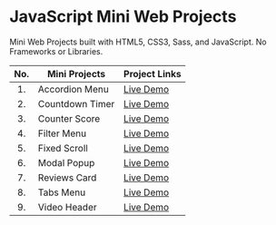 # JavaScript Mini Web Projects
Mini Web Projects built with HTML5, CSS3, Sass, and JavaScript. No Frameworks or Libraries.

| No.   | Mini Projects           | Project Links                                                       |
| :--:  |-------------------------|---------------------------------------------------------------------|
| 1.    | Accordion Menu        	 | [Live Demo](https://miniwebproject.vercel.app/accordion-menu/)      |
| 2.    | Countdown Timer         | [Live Demo](https://miniwebproject.vercel.app/countdown-timer/)     |
| 3.    | Counter Score           | [Live Demo](https://miniwebproject.vercel.app/counter-score/)       |
| 4.    | Filter Menu             | [Live Demo](https://miniwebproject.vercel.app/filter-menu/)         |
| 5.    | Fixed Scroll            | [Live Demo](https://miniwebproject.vercel.app/fixed-scroll/)        |
| 6.    | Modal Popup             | [Live Demo](https://miniwebproject.vercel.app/modal-popup/)         |
| 7.    | Reviews Card            | [Live Demo](https://miniwebproject.vercel.app/reviews-card/)        |
| 8.    | Tabs Menu               | [Live Demo](https://miniwebproject.vercel.app/tabs-menu/)           |
| 9.    | Video Header            | [Live Demo](https://miniwebproject.vercel.app/video-header/)        |